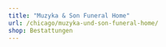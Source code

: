 ```yaml
---
title: "Muzyka & Son Funeral Home"
url: /chicago/muzyka-und-son-funeral-home/
shop: Bestattungen
---
```

